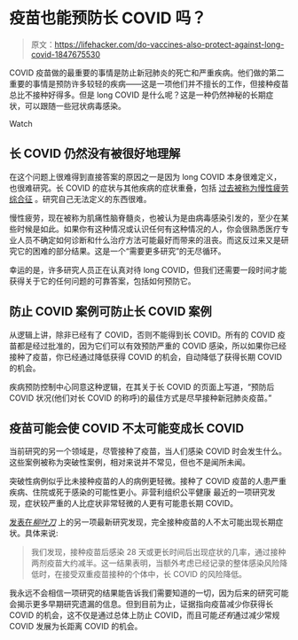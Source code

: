 # 疫苗也能预防长 COVID 吗？

> 原文：<https://lifehacker.com/do-vaccines-also-protect-against-long-covid-1847675530>

COVID 疫苗做的最重要的事情是防止新冠肺炎的死亡和严重疾病。他们做的第二重要的事情是预防许多较轻的疾病——这是一项他们并不擅长的工作，但接种疫苗总比不接种好得多。但是 long COVID 是什么呢？这是一种仍然神秘的长期症状，可以跟随一些冠状病毒感染。

Watch

## 长 COVID 仍然没有被很好地理解

在这个问题上很难得到直接答案的原因之一是因为 long COVID 本身很难定义，也很难研究。长 COVID 的症状与其他疾病的症状重叠，包括 [过去被称为慢性疲劳综合征](https://me-pedia.org/wiki/Chronic_fatigue_syndrome) 。研究自己无法定义的东西很难。

慢性疲劳，现在被称为肌痛性脑脊髓炎，也被认为是由病毒感染引发的，至少在某些时候是如此。如果你有这种情况或认识任何有这种情况的人，你会很熟悉医疗专业人员不确定如何诊断和什么治疗方法可能最好而带来的沮丧。而这反过来又是研究它的困难的部分结果。这是一个“需要更多研究”的无尽循环。

幸运的是，许多研究人员正在认真对待 long COVID，但我们还需要一段时间才能获得关于它的任何问题的可靠答案，包括如何预防它。

## 防止 COVID 案例可防止长 COVID 案例

从逻辑上讲，除非已经有了 COVID，否则不能得到长 COVID。所有的 COVID 疫苗都是经过批准的，因为它们可以有效预防严重的 COVID 感染，所以如果你已经接种了疫苗，你已经通过降低获得 COVID 的机会，自动降低了获得长期 COVID 的机会。

疾病预防控制中心同意这种逻辑，在其关于长 COVID 的页面上写道，“预防后 COVID 状况(他们对长 COVID 的称呼)的最佳方式是尽早接种新冠肺炎疫苗。”

## 疫苗可能会使 COVID 不太可能变成长 COVID

当前研究的另一个领域是，尽管接种了疫苗，当人们感染 COVID 时会发生什么。这些案例被称为突破性案例，相对来说并不常见，但也不是闻所未闻。

突破性病例似乎比未接种疫苗的人的病例更轻微。接种了 COVID 疫苗的人患严重疾病、住院或死于感染的可能性更小。非营利组织公平健康 最近的一项研究发现，症状较严重的人比症状非常轻微的人更有可能患长期 COVID。

[发表在*柳叶刀*](https://www.thelancet.com/journals/laninf/article/PIIS1473-3099(21)00460-6/fulltext) 上的另一项最新研究发现，完全接种疫苗的人不太可能出现长期症状。具体来说:

> 我们发现，接种疫苗后感染 28 天或更长时间后出现症状的几率，通过接种两剂疫苗大约减半。这一结果表明，当额外考虑已经记录的整体感染风险降低时，在接受双重疫苗接种的个体中，长 COVID 的风险降低。

我永远不会相信一项研究的结果能告诉我们需要知道的一切，因为后来的研究可能会揭示更多早期研究遗漏的信息。但到目前为止，证据指向疫苗减少你获得长 COVID 的机会，这不仅是通过总体上防止 COVID，而且可能*还有*通过减少常规 COVID 发展为长距离 COVID 的机会。